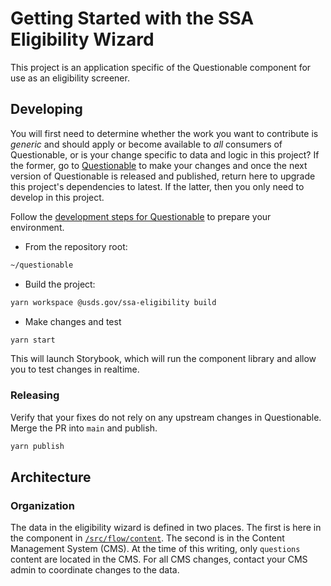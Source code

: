 # Getting Started with the SSA Eligibility Wizard

This project is an application specific of the Questionable component for use as an eligibility screener.

## Developing

You will first need to determine whether the work you want to contribute is _generic_ and should apply or become available to _all_ consumers of Questionable, or is your change specific to data and logic in this project? If the former, go to [Questionable](../questionable/README.md) to make your changes and once the next version of Questionable is released and published, return here to upgrade this project's dependencies to latest. If the latter, then you only need to develop in this project. 

Follow the [development steps for Questionable](../questionable/README.md) to prepare your environment.

- From the repository root:

```sh
~/questionable
```

- Build the project:

```sh
yarn workspace @usds.gov/ssa-eligibility build
```

- Make changes and test

```sh
yarn start
```

This will launch Storybook, which will run the component library and allow you to test changes in realtime.

### Releasing

Verify that your fixes do not rely on any upstream changes in Questionable. Merge the PR into `main` and publish.

```sh
yarn publish
```

## Architecture

### Organization

The data in the eligibility wizard is defined in two places. The first is here in the component in [`/src/flow/content`](src/flow/content/README.md). The second is in the Content Management System (CMS). At the time of this writing, only `questions` content are located in the CMS. For all CMS changes, contact your CMS admin to coordinate changes to the data.

